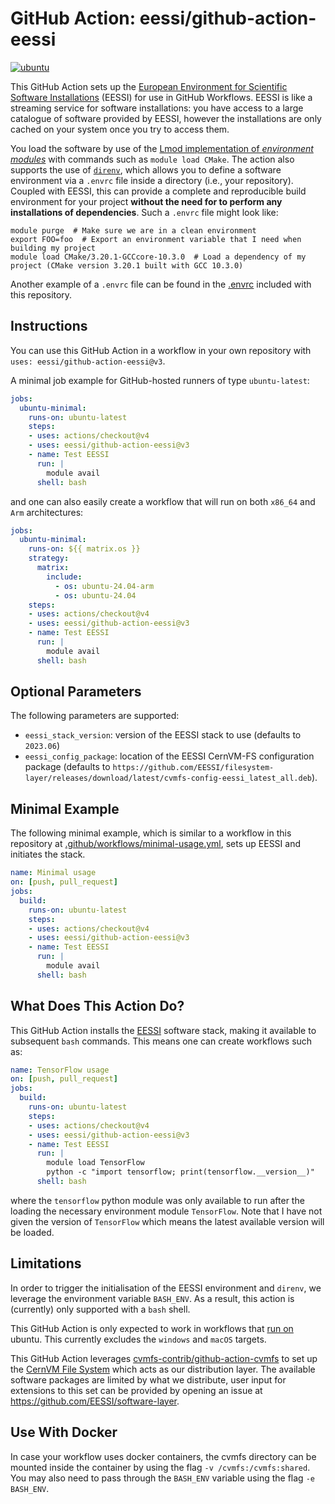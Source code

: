 # GitHub Action: eessi/github-action-eessi
[![ubuntu](https://github.com/eessi/github-action-eessi/workflows/ubuntu-minimal_usage/badge.svg)](https://github.com/eessi/github-action-eessi/actions?query=workflow%3Aubuntu-minimal_usage) <!---[![macOS](https://github.com/eessi/github-action-eessi/workflows/macOS/badge.svg)](https://github.com/eessi/github-action-eessi/actions?query=workflow%3AmacOS)-->


This GitHub Action sets up the [European Environment for Scientific Software Installations](https://eessi.github.io/docs/) (EESSI) for use in GitHub Workflows. EESSI is like a streaming service for software installations: you have access to a large catalogue of software provided by EESSI, however the installations are only cached on your system once you try to access them.

You load the software by use of the [Lmod implementation of _environment modules_](https://lmod.readthedocs.io/en/latest/) with commands such as `module load CMake`. The action also supports the use of [`direnv`](https://direnv.net/), which allows you to define a software environment via a `.envrc` file inside a directory (i.e., your repository). Coupled with EESSI, this can provide a complete and reproducible build environment for your project **without the need for to perform any installations of dependencies**. Such a `.envrc` file might look like:
```
module purge  # Make sure we are in a clean environment
export FOO=foo  # Export an environment variable that I need when building my project
module load CMake/3.20.1-GCCcore-10.3.0  # Load a dependency of my project (CMake version 3.20.1 built with GCC 10.3.0) 
```
Another example of a `.envrc` file can be found in the [.envrc](https://github.com/EESSI/github-action-eessi/blob/main/.envrc) included with this repository.

## Instructions
You can use this GitHub Action in a workflow in your own repository with `uses: eessi/github-action-eessi@v3`.

A minimal job example for GitHub-hosted runners of type `ubuntu-latest`:
```yaml
jobs:
  ubuntu-minimal:
    runs-on: ubuntu-latest
    steps:
    - uses: actions/checkout@v4
    - uses: eessi/github-action-eessi@v3
    - name: Test EESSI
      run: |
        module avail
      shell: bash
```
and one can also easily create a workflow that will run on both `x86_64` and `Arm` architectures:
```yaml
jobs:
  ubuntu-minimal:
    runs-on: ${{ matrix.os }}
    strategy:
      matrix:
        include:
          - os: ubuntu-24.04-arm
          - os: ubuntu-24.04
    steps:
    - uses: actions/checkout@v4
    - uses: eessi/github-action-eessi@v3
    - name: Test EESSI
      run: |
        module avail
      shell: bash
```
<!---
We are working on getting the Action to also work with runners of type `macos-latest`. A minimal example of usage on `macos-latest` is:
```yaml
jobs:
  macOS-minimal:
    runs-on: macos-latest
    steps:
    - uses: actions/checkout@v4
    - uses: eessi/github-action-eessi@v3
    - name: Test EESSI
      run: |
        module avail
      shell: bash
```
-->

## Optional Parameters
The following parameters are supported:
- `eessi_stack_version`: version of the EESSI stack to use (defaults to `2023.06`)
- `eessi_config_package`: location of the EESSI CernVM-FS configuration package (defaults to `https://github.com/EESSI/filesystem-layer/releases/download/latest/cvmfs-config-eessi_latest_all.deb`). 
<!--For macOS this parameter is required (e.g., `https://github.com/EESSI/filesystem-layer/releases/download/latest/cvmfs-config-eessi_latest_all.pkg`) -->

## Minimal Example

The following minimal example, which is similar to a workflow in this repository at [.github/workflows/minimal-usage.yml](https://github.com/eessi/github-action-eessi/tree/main/.github/workflows/minimal-usage.yml), sets up EESSI and initiates the stack.
```yaml
name: Minimal usage
on: [push, pull_request]
jobs:
  build:
    runs-on: ubuntu-latest
    steps:
    - uses: actions/checkout@v4
    - uses: eessi/github-action-eessi@v3
    - name: Test EESSI
      run: |
        module avail
      shell: bash
```

## What Does This Action Do?

This GitHub Action installs the [EESSI](https://eessi.github.io/docs/) software stack, making it available to subsequent `bash` commands. This means one can create
workflows such as:
```yaml
name: TensorFlow usage
on: [push, pull_request]
jobs:
  build:
    runs-on: ubuntu-latest
    steps:
    - uses: actions/checkout@v4
    - uses: eessi/github-action-eessi@v3
    - name: Test EESSI
      run: |
        module load TensorFlow
        python -c "import tensorflow; print(tensorflow.__version__)"
      shell: bash
```
where the `tensorflow` python module was only available to run after the loading the necessary environment module `TensorFlow`. Note that I have not given the version of `TensorFlow` which means the latest available version will be loaded.

## Limitations

In order to trigger the initialisation of the EESSI environment and `direnv`, we leverage the environment variable `BASH_ENV`. As a result, this action is (currently) only supported with a `bash` shell.

This GitHub Action is only expected to work in workflows that [run on](https://docs.github.com/en/free-pro-team@latest/actions/reference/workflow-syntax-for-github-actions#jobsjob_idruns-on) ubuntu. This currently excludes the `windows` and `macOS` targets.

This GitHub Action leverages [cvmfs-contrib/github-action-cvmfs](https://github.com/cvmfs-contrib/github-action-cvmfs) to set up the [CernVM File System](https://cernvm.cern.ch/fs/) which acts as our distribution layer. The available software packages are limited by what we distribute, user input for extensions to this set can be provided by opening an issue at https://github.com/EESSI/software-layer.

## Use With Docker

In case your workflow uses docker containers, the cvmfs directory can be mounted inside the container by using the flag `-v /cvmfs:/cvmfs:shared`. You may also need to pass through the `BASH_ENV` variable using the flag `-e BASH_ENV`.

